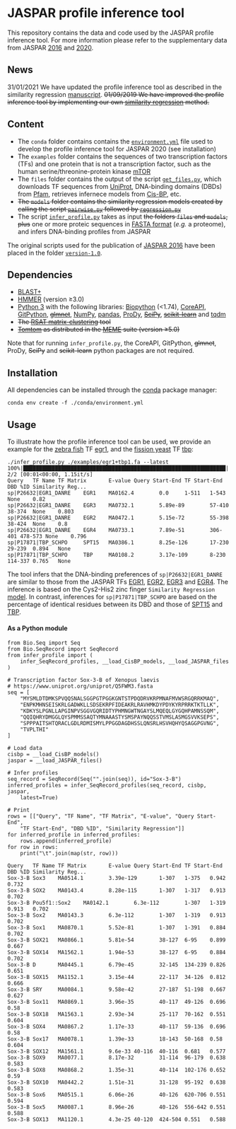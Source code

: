 # JASPAR profile inference tool
This repository contains the data and code used by the JASPAR profile inference tool. For more information please refer to the supplementary data from JASPAR [2016](https://academic.oup.com/nar/article/44/D1/D110/2502663) and [2020](https://academic.oup.com/nar/advance-article/doi/10.1093/nar/gkz1001/5614568).

## News
31/01/2021 We have updated the profile inference tool as described in the similarity regression [manuscript](https://www.nature.com/articles/s41588-019-0411-1).
~~01/09/2019 We have improved the profile inference tool by implementing our own [similarity regression](https://www.nature.com/articles/s41588-019-0411-1) method.~~

## Content
* The `conda` folder contains contains the [`environment.yml`](https://github.com/wassermanlab/JASPAR-profile-inference/blob/master/environment.yml) file used to develop the profile inference tool for JASPAR 2020 (see installation)
* The `examples` folder contains the sequences of two transcription factors (TFs) and one protein that is not a transcription factor, such as the human serine/threonine-protein kinase [mTOR](https://www.uniprot.org/uniprot/P42345)
* The `files` folder contains the output of the script [`get_files.py`](https://github.com/wassermanlab/JASPAR-profile-inference/blob/master/files/get_files.py), which downloads TF sequences from [UniProt](https://www.uniprot.org/), DNA-binding domains (DBDs) from [Pfam](https://pfam.xfam.org/), retrieves infernece models from [Cis-BP](http://cisbp.ccbr.utoronto.ca/), etc.
* ~~The `models` folder contains the similarity regression models created by calling the script [`pairwise.py`](https://github.com/wassermanlab/JASPAR-profile-inference/blob/master/models/pairwise.py) followed by [`regression.py`](https://github.com/wassermanlab/JASPAR-profile-inference/blob/master/models/regression.py)~~
* The script [`infer_profile.py`](https://github.com/wassermanlab/JASPAR-profile-inference/blob/master/infer_profile.py) takes as input ~~the folders `files` and `models`, plus~~ one or more proteic sequences in [FASTA format](https://en.wikipedia.org/wiki/FASTA_format) (_e.g._ a proteome), and infers DNA-binding profiles from JASPAR 

The original scripts used for the publication of [JASPAR 2016](https://doi.org/10.1093/nar/gkv1176) have been placed in the folder [`version-1.0`](https://github.com/wassermanlab/JASPAR-profile-inference/tree/master/version-1.0).

## Dependencies
* [BLAST+](https://blast.ncbi.nlm.nih.gov/Blast.cgi)
* [HMMER](http://hmmer.org/) (version ≥3.0)
* [Python 3](https://www.python.org/download/releases/3/) with the following libraries: [Biopython](http://biopython.org) (<1.74), [CoreAPI](http://www.coreapi.org), [GitPython](https://gitpython.readthedocs.io/en/stable/), ~~[glmnet](https://github.com/civisanalytics/python-glmnet)~~, [NumPy](https://numpy.org/), [pandas](https://pandas.pydata.org/), [ProDy](http://prody.csb.pitt.edu/), ~~[SciPy](https://www.scipy.org/)~~, ~~[scikit-learn](https://scikit-learn.org/stable/)~~ and [tqdm](https://tqdm.github.io) 
* ~~The [RSAT matrix-clustering](http://pedagogix-tagc.univ-mrs.fr/rsat/matrix-clustering_form.cgi) tool~~
* ~~[Tomtom](http://meme-suite.org/doc/tomtom.html) as distributed in the [MEME](http://meme-suite.org/index.html) suite (version ≥5.0)~~

Note that for running `infer_profile.py`, the CoreAPI, GitPython, ~~glmnet~~, ProDy, ~~SciPy~~ and ~~scikit-learn~~ python packages are not required.

## Installation
All dependencies can be installed through the [conda](https://docs.conda.io/en/latest/) package manager:
```
conda env create -f ./conda/environment.yml
```

## Usage
To illustrate how the profile inference tool can be used, we provide an example for the [zebra fish](https://www.ncbi.nlm.nih.gov/Taxonomy/Browser/wwwtax.cgi?&id=7955) TF [egr1](https://www.uniprot.org/uniprot/P26632), and the [fission yeast](https://www.ncbi.nlm.nih.gov/Taxonomy/Browser/wwwtax.cgi?&id=4896) TF [tbp](https://www.uniprot.org/uniprot/P17871):
```
./infer_profile.py ./examples/egr1+tbp1.fa --latest
100%|████████████████████████████████████████████████████████████████| 2/2 [00:01<00:00, 1.15it/s]
Query   TF Name TF Matrix       E-value Query Start-End TF Start-End    DBD %ID Similarity Reg...
sp|P26632|EGR1_DANRE    EGR1    MA0162.4        0.0     1-511   1-543   None    0.82
sp|P26632|EGR1_DANRE    EGR3    MA0732.1        5.89e-89        57-410  38-374  None    0.803
sp|P26632|EGR1_DANRE    EGR2    MA0472.1        5.15e-72        55-398  38-424  None    0.8
sp|P26632|EGR1_DANRE    EGR4    MA0733.1        7.89e-51        306-401 478-573 None    0.796
sp|P17871|TBP_SCHPO     SPT15   MA0386.1        8.25e-126       17-230  29-239  0.894   None
sp|P17871|TBP_SCHPO     TBP     MA0108.2        3.17e-109       8-230   114-337 0.765   None
```
The tool infers that the DNA-binding preferences of `sp|P26632|EGR1_DANRE` are similar to those from the JASPAR TFs [EGR1](http://jaspar.genereg.net/matrix/MA0162.4/), [EGR2](http://jaspar.genereg.net/matrix/MA0472.1/), [EGR3](http://jaspar.genereg.net/matrix/MA0732.1/) and [EGR4](http://jaspar.genereg.net/matrix/MA0733.1/). The inference is based on the Cys2-His2 zinc finger `Similarity Regression` [model](https://github.com/wassermanlab/JASPAR-profile-inference/blob/master/files/cisbp/F135_1.97d.json). In contrast, inferences for `sp|P17871|TBP_SCHPO` are based on the percentage of identical residues between its DBD and those of [SPT15](http://jaspar.genereg.net/matrix/MA0386.1/) and [TBP](http://jaspar.genereg.net/matrix/MA0108.2/).

#### As a Python module
```
from Bio.Seq import Seq
from Bio.SeqRecord import SeqRecord
from infer_profile import (
    infer_SeqRecord_profiles, __load_CisBP_models, __load_JASPAR_files
)

# Transcription factor Sox-3-B of Xenopus laevis
# https://www.uniprot.org/uniprot/Q5FWM3.fasta
seq = [
    "MYSMLDTDMKSPVQQSNALSGGPGTPGGKGNTSTPDQDRVKRPMNAFMVWSRGQRRKMAQ",
    "ENPKMHNSEISKRLGADWKLLSDSEKRPFIDEAKRLRAVHMKDYPDYKYRPRRKTKTLLK",
    "KDKYSLPGNLLAPGINPVSGGVGQRIDTYPHMNGWTNGAYSLMQEQLGYGQHPAMNSSQM",
    "QQIQHRYDMGGLQYSPMMSSAQTYMNAAASTYSMSPAYNQQSSTVMSLASMGSVVKSEPS",
    "SPPPAITSHTQRACLGDLRDMISMYLPPGGDAGDHSSLQNSRLHSVHQHYQSAGGPGVNG",
    "TVPLTHI"
]

# Load data
cisbp = __load_CisBP_models()
jaspar = __load_JASPAR_files()

# Infer profiles
seq_record = SeqRecord(Seq("".join(seq)), id="Sox-3-B")
inferred_profiles = infer_SeqRecord_profiles(seq_record, cisbp, jaspar,
    latest=True)

# Print
rows = [["Query", "TF Name", "TF Matrix", "E-value", "Query Start-End",
    "TF Start-End", "DBD %ID", "Similarity Regression"]]
for inferred_profile in inferred_profiles:
    rows.append(inferred_profile)
for row in rows:
    print("\t".join(map(str, row)))

Query   TF Name TF Matrix       E-value Query Start-End TF Start-End    DBD %ID Similarity Reg...
Sox-3-B Sox3    MA0514.1        3.39e-129       1-307   1-375   0.942   0.732
Sox-3-B SOX2    MA0143.4        8.28e-115       1-307   1-317   0.913   0.702
Sox-3-B Pou5f1::Sox2    MA0142.1        6.3e-112        1-307   1-319   0.913   0.702
Sox-3-B Sox2    MA0143.3        6.3e-112        1-307   1-319   0.913   0.702
Sox-3-B Sox1    MA0870.1        5.52e-81        1-307   1-391   0.884   0.702
Sox-3-B SOX21   MA0866.1        5.81e-54        38-127  6-95    0.899   0.667
Sox-3-B SOX14   MA1562.1        1.94e-53        38-127  6-95    0.884   0.702
Sox-3-B D       MA0445.1        6.79e-45        32-145  134-239 0.826   0.651
Sox-3-B SOX15   MA1152.1        3.15e-44        22-117  34-126  0.812   0.666
Sox-3-B SRY     MA0084.1        9.58e-42        27-187  51-198  0.667   0.627
Sox-3-B Sox11   MA0869.1        3.96e-35        40-117  49-126  0.696   0.58
Sox-3-B SOX18   MA1563.1        2.93e-34        25-117  70-162  0.551   0.604
Sox-3-B SOX4    MA0867.2        1.17e-33        40-117  59-136  0.696   0.58
Sox-3-B Sox17   MA0078.1        1.39e-33        18-143  50-168  0.58    0.604
Sox-3-B SOX12   MA1561.1        9.6e-33 40-116  40-116  0.681   0.577
Sox-3-B SOX9    MA0077.1        8.17e-32        31-114  96-179  0.638   0.583
Sox-3-B SOX8    MA0868.2        1.35e-31        40-114  102-176 0.652   0.59
Sox-3-B SOX10   MA0442.2        1.51e-31        31-128  95-192  0.638   0.583
Sox-3-B Sox6    MA0515.1        6.06e-26        40-126  620-706 0.551   0.594
Sox-3-B Sox5    MA0087.1        8.96e-26        40-126  556-642 0.551   0.588
Sox-3-B SOX13   MA1120.1        4.3e-25 40-120  424-504 0.551   0.588
```